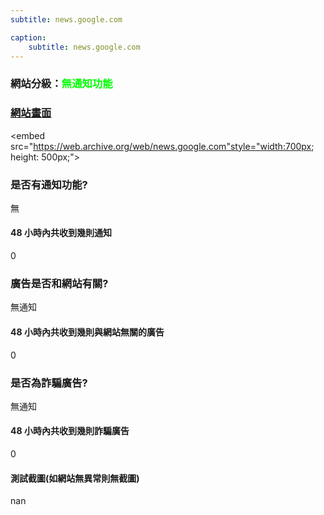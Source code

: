 ```yaml
---
subtitle: news.google.com

caption:
	subtitle: news.google.com
---
```


<h3>網站分級：<font color="#00FF00">無通知功能</font></h3>

### [網站畫面](news.google.com)
<embed src="https://web.archive.org/web/news.google.com"style="width:700px; height: 500px;">

### 是否有通知功能?
無

#### 48 小時內共收到幾則通知
0

### 廣告是否和網站有關?
無通知

#### 48 小時內共收到幾則與網站無關的廣告
0

### 是否為詐騙廣告?
無通知

#### 48 小時內共收到幾則詐騙廣告
0

#### 測試截圖(如網站無異常則無截圖)
nan

